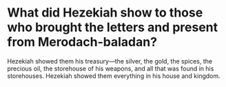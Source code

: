 # What did Hezekiah show to those who brought the letters and present from Merodach-baladan?

Hezekiah showed them his treasury—the silver, the gold, the spices, the precious oil, the storehouse of his weapons, and all that was found in his storehouses. Hezekiah showed them everything in his house and kingdom.
